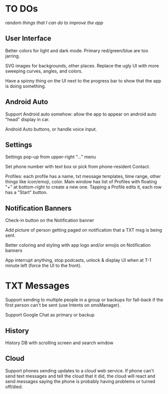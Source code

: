 # TO DOs

*random things that I can do to improve the app*

## User Interface

Better colors for light and dark mode.  Primary red/green/blue are too jarring.

SVG images for backgrounds, other places.  Replace the ugly UI with more sweeping curves, angles,
and colors.

Have a spinny thing on the UI next to the progress bar to show that the app is doing something.


## Android Auto

Support Android auto somehow: allow the app to appear on android auto "head" display in car.

Android Auto buttons, or handle voice input.


## Settings

Settings pop-up from upper-right "..." menu

Set phone number with text box or pick from phone-resident Contact.


Profiles: each profile has a name, txt message templates, time range, other things like icon/emoji,
color.  Main window has list of Profiles with floating "+" at bottom-right to create a new one.
Tapping a Profile edits it, each row has a "Start" button.



## Notification Banners

Check-in button on the Notification banner

Add picture of person getting paged on notification that a TXT msg is being sent.

Better coloring and styling with app logo and/or emojis on Notification banners

App interrupt anything, stop podcasts, unlock & display UI when at T-1 minute left (force the
UI to the front).


# TXT Messages

Support sending to multiple people in a group or backups for fall-back if the first person can't
be sent (use Intents on smsManager).

Support Google Chat as primary or backup


## History

History DB with scrolling screen and search window


## Cloud

Support phones sending updates to a cloud web service.  If phone can't send text messages and tell
the cloud that it did, the cloud will react and send messages saying the phone is probably having
problems or turned off/died.
